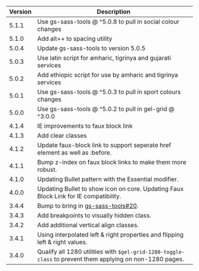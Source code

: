 | Version | Description |
|---------|-------------|
| 5.1.1   | Use gs-sass-tools @ ^5.0.8 to pull in social colour changes |
| 5.1.0   | Add alt++ to spacing utility |
| 5.0.4   | Update gs-sass-tools to version 5.0.5 |
| 5.0.3   | Use latin script for amharic, tigrinya and gujarati services |
| 5.0.2   | Add ethiopic script for use by amharic and tigrinya services |
| 5.0.1   | Use gs-sass-tools @ ^5.0.3 to pull in sport colours changes |
| 5.0.0   | Use gs-sass-tools @ ^5.0.2 to pull in gel-grid @ ^3.0.0 |
| 4.1.4   | IE improvements to faux block link |
| 4.1.3   | Add clear classes |
| 4.1.2   | Update faux-block link to support seperate href element as well as :before. |
| 4.1.1   | Bump z-index on faux block links to make them more robust. |
| 4.1.0   | Updating Bullet pattern with the Essential modifier. |
| 4.0.0   | Updating Bullet to show icon on core. Updating Faux Block Link for IE compatibility. |
| 3.4.4   | Bump to bring in [gs-sass-tools#20](https://github.com/bbc/gs-sass-tools/pull/20). |
| 3.4.3   | Add breakpoints to visually hidden class. |
| 3.4.2   | Add additional vertical align classes. |
| 3.4.1   | Using interpolated left & right properties and flipping left & right values. |
| 3.4.0   | Qualify all 1280 utilities with `$gel-grid-1280-toggle-class` to prevent them applying on non-1280 pages. |
